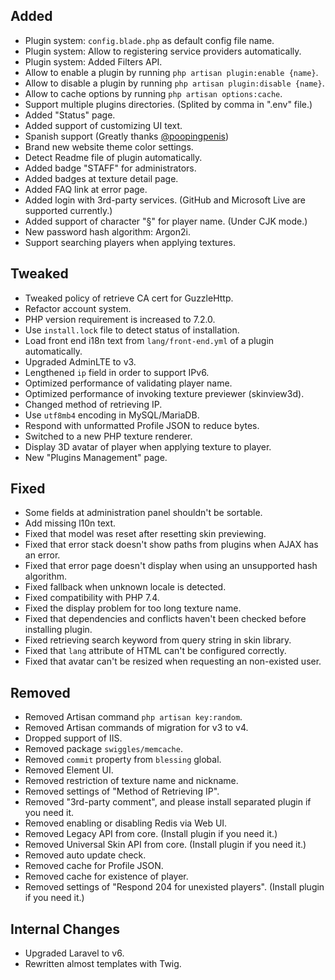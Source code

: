 ## Added

- Plugin system: `config.blade.php` as default config file name.
- Plugin system: Allow to registering service providers automatically.
- Plugin system: Added Filters API.
- Allow to enable a plugin by running `php artisan plugin:enable {name}`.
- Allow to disable a plugin by running `php artisan plugin:disable {name}`.
- Allow to cache options by running `php artisan options:cache`.
- Support multiple plugins directories. (Splited by comma in ".env" file.)
- Added "Status" page.
- Added support of customizing UI text.
- Spanish support (Greatly thanks [@poopingpenis](https://github.com/poopingpenis))
- Brand new website theme color settings.
- Detect Readme file of plugin automatically.
- Added badge "STAFF" for administrators.
- Added badges at texture detail page.
- Added FAQ link at error page.
- Added login with 3rd-party services. (GitHub and Microsoft Live are supported currently.)
- Added support of character "§" for player name. (Under CJK mode.)
- New password hash algorithm: Argon2i.
- Support searching players when applying textures.

## Tweaked

- Tweaked policy of retrieve CA cert for GuzzleHttp.
- Refactor account system.
- PHP version requirement is increased to 7.2.0.
- Use `install.lock` file to detect status of installation.
- Load front end i18n text from `lang/front-end.yml` of a plugin automatically.
- Upgraded AdminLTE to v3.
- Lengthened `ip` field in order to support IPv6.
- Optimized performance of validating player name.
- Optimized performance of invoking texture previewer (skinview3d).
- Changed method of retrieving IP.
- Use `utf8mb4` encoding in MySQL/MariaDB.
- Respond with unformatted Profile JSON to reduce bytes.
- Switched to a new PHP texture renderer.
- Display 3D avatar of player when applying texture to player.
- New "Plugins Management" page.

## Fixed

- Some fields at administration panel shouldn't be sortable.
- Add missing l10n text.
- Fixed that model was reset after resetting skin previewing.
- Fixed that error stack doesn't show paths from plugins when AJAX has an error.
- Fixed that error page doesn't display when using an unsupported hash algorithm.
- Fixed fallback when unknown locale is detected.
- Fixed compatibility with PHP 7.4.
- Fixed the display problem for too long texture name.
- Fixed that dependencies and conflicts haven't been checked before installing plugin.
- Fixed retrieving search keyword from query string in skin library.
- Fixed that `lang` attribute of HTML can't be configured correctly.
- Fixed that avatar can't be resized when requesting an non-existed user.

## Removed

- Removed Artisan command `php artisan key:random`.
- Removed Artisan commands of migration for v3 to v4.
- Dropped support of IIS.
- Removed package `swiggles/memcache`.
- Removed `commit` property from `blessing` global.
- Removed Element UI.
- Removed restriction of texture name and nickname.
- Removed settings of "Method of Retrieving IP".
- Removed "3rd-party comment", and please install separated plugin if you need it.
- Removed enabling or disabling Redis via Web UI.
- Removed Legacy API from core. (Install plugin if you need it.)
- Removed Universal Skin API from core. (Install plugin if you need it.)
- Removed auto update check.
- Removed cache for Profile JSON.
- Removed cache for existence of player.
- Removed settings of "Respond 204 for unexisted players". (Install plugin if you need it.)

## Internal Changes

- Upgraded Laravel to v6.
- Rewritten almost templates with Twig.
